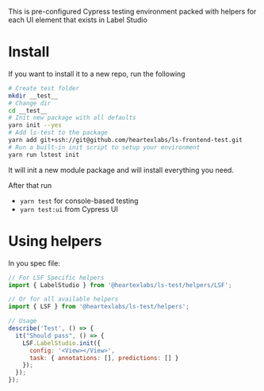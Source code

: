 This is pre-configured Cypress testing environment packed with helpers for each UI element that exists in Label Studio

# Install

If you want to install it to a new repo, run the following

```bash
# Create test folder
mkdir __test__
# Change dir
cd __test__
# Init new package with all defaults
yarn init --yes
# Add ls-test to the package
yarn add git+ssh://git@github.com/heartexlabs/ls-frontend-test.git
# Run a built-in init script to setup your environment
yarn run lstest init
```

It will init a new module package and will install everything you need.

After that run
- `yarn test` for console-based testing
- `yarn test:ui` from Cypress UI

# Using helpers
In you spec file:

```javascript
// For LSF Specific helpers
import { LabelStudio } from '@heartexlabs/ls-test/helpers/LSF';

// Or for all available helpers
import { LSF } from '@heartexlabs/ls-test/helpers';

// Usage
describe('Test', () => {
  it("Should pass", () => {
    LSF.LabelStudio.init({
      config: '<View></View>',
      task: { annotations: [], predictions: [] }
    });
  });
});
```

